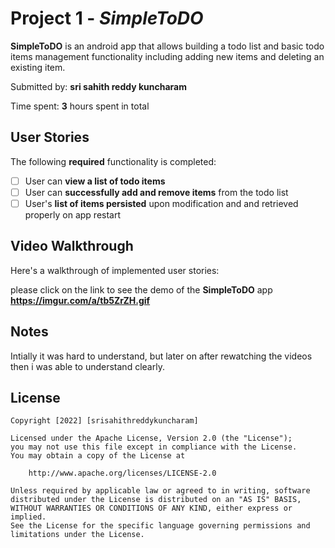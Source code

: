 # Project 1 - *SimpleToDO*

**SimpleToDO** is an android app that allows building a todo list and basic todo items management functionality including adding new items and deleting an existing item.

Submitted by: **sri sahith reddy kuncharam**

Time spent: **3** hours spent in total

## User Stories

The following **required** functionality is completed:

* [ ] User can **view a list of todo items**
* [ ] User can **successfully add and remove items** from the todo list
* [ ] User's **list of items persisted** upon modification and and retrieved properly on app restart

<!-- The following **optional** features are implemented: -->

<!-- * [ ] User can **tap a todo item in the list and bring up an edit screen for the todo item** and then have any changes to the text reflected in the todo list -->

<!-- The following **additional** features are implemented: -->

<!-- * [ ] List anything else that you can get done to improve the app functionality! -->

## Video Walkthrough

Here's a walkthrough of implemented user stories:

<!-- <img src='https://imgur.com/a/tb5ZrZH.gif' title='Video Walkthrough' width='' alt='Video Walkthrough' /> -->

<!-- <img src="https://imgur.com/a/tb5ZrZH.gif"/> -->
please click on the link to see the demo of the **SimpleToDO** app
**https://imgur.com/a/tb5ZrZH.gif**

<!-- GIF created with [LiceCap](http://www.cockos.com/licecap/). -->

## Notes

Intially it was hard to understand, but later on after rewatching the videos then i was able to understand clearly.

## License

    Copyright [2022] [srisahithreddykuncharam]

    Licensed under the Apache License, Version 2.0 (the "License");
    you may not use this file except in compliance with the License.
    You may obtain a copy of the License at

        http://www.apache.org/licenses/LICENSE-2.0

    Unless required by applicable law or agreed to in writing, software
    distributed under the License is distributed on an "AS IS" BASIS,
    WITHOUT WARRANTIES OR CONDITIONS OF ANY KIND, either express or implied.
    See the License for the specific language governing permissions and
    limitations under the License.
